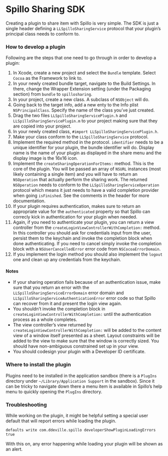 Spillo Sharing SDK
==================

Creating a plugin to share item with Spillo is very simple. The SDK is just a single header defining a `LLSpilloSharingService` protocol that your plugin’s principal class needs to conform to.

### How to develop a plugin

Following are the steps that one need to go through in order to develop a plugin:

1. In Xcode, create a new project and select the `Bundle` template. Select `Cocoa` as the Framework to link to.
2. In your newly created bundle target, navigate to the Build Settings. In there, change the Wrapper Extension setting (under the Packaging section) from `bundle` to `spillosharing`.
3. In your project, create a new class. A subclass of `NSObject` will do.
4. Going back to the target info, add a new enty to the Info plist `NSPrincipalClass`. Specify the name of the class you’ve just created.
5. Drag the two files `LLSpilloSharingServicePlugin.h` and `LLSpilloSharingServicePlugin.m` to your project making sure that they are copied into your project.
6. In your newly created class, `#import LLSpilloSharingServicePlugin.h`.
7. Make your class conform to the `LLSpilloSharingService` protocol.
8. Implement the required method in the protocol. `identifier` needs to be a unique identifier for your plugin, the bundle identifier will do. Display name is the name of your plugin as displayed in the share menu and the display image is the 16x16 icon.
9. Implement the `createSharingOperationForItems:` method. This is the core of the plugin. You will be passed an array of `NSURL` instances (most likely containing a single item) and you will have to return an `NSOperation` that actually perform the sharing work. The returned `NSOperation` needs to conform to the `LLSpilloSharingServiceOperation` protocol which means it just needs to have a valid completion provider when going `isFinished`. See the comments in the header for more documentation.
10. If your plugin requires authentication, makes sure to return an appropriate value for the `authenticated` property so that Spillo can correcly kick in authentication for your plugin when needed.
11. Again, if you need to authenticate your plugin, you can return a view controller from the `createLoginViewControllerWithCompletion:` method. In this controller you should ask for credentials input from the user, persist them to the keychain and invoke the completion block when done authenticating. If you need to cancel simply invoke the completion block with a `NSUserCancelledError` error code from `NSCocoaErrorDomain`.
12. If you implement the login method you should also implement the `logout` one and clean up any credentials from the keychain.

#### Notes
- If your sharing operation fails because of an authentication issue, make sure that you return an error with the `LLSpilloSharingServiceErrorDomain` error domain and `LLSpilloSharingServiceAuthenticationError` error code so that Spillo can recover from it and present the login view again.
- You shouldn’t invoke the completion block in `createLoginViewControllerWithCompletion:` until the authentication process as a whole completes.
- The view controller’s view returned by `createLoginViewControllerWithCompletion:` will be added to the content view of a window itself presented as a sheet. Layout constraints will be added to the view to make sure that the window is correctly sized. You should have non-ambiguous constrained set up in your view.
- You should codesign your plugin with a Developer ID certificate.

### Where to install the plugin

Plugins need to be installed in the application sandbox (there is a `PlugIns` directory under `~/Library/Application Support` in the sandbox). Since it can be tricky to navigate down there a menu item is available in Spillo’s help menu to quickly opening the `PlugIns` directory.

### Troubleshooting

While working on the plugin, it might be helpful setting a special user default that will report errors while loading the plugin.

```
defaults write com.ddeville.spillo developerShowPluginLoadingErrors true
```

With this on, any error happening while loading your plugin will be shown as an alert.
